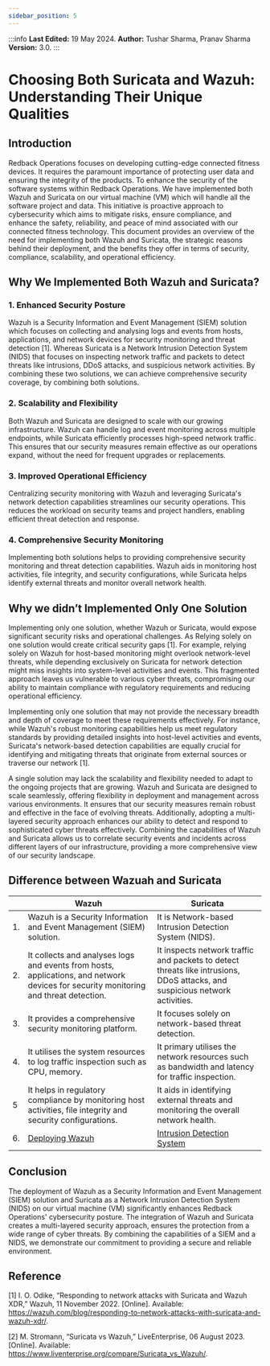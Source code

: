 ```yaml
---
sidebar_position: 5
---
```


:::info
 **Last Edited:** 19 May 2024. **Author:** Tushar Sharma, Pranav Sharma  **Version:** 3.0.
:::

# Choosing Both Suricata and Wazuh: Understanding Their Unique Qualities

## Introduction

Redback Operations focuses on developing cutting-edge connected fitness devices. It requires the paramount importance of protecting user data and ensuring the integrity of the products. To enhance the security of the software systems within Redback Operations. We have implemented both Wazuh and Suricata on our virtual machine (VM) which will handle all the software project and data. This initiative is proactive approach to cybersecurity which aims to mitigate risks, ensure compliance, and enhance the safety, reliability, and peace of mind associated with our connected fitness technology. This document provides an overview of the need for implementing both Wazuh and Suricata, the strategic reasons behind their deployment, and the benefits they offer in terms of security, compliance, scalability, and operational efficiency.


## Why We Implemented Both Wazuh and Suricata?

###  1. Enhanced Security Posture

Wazuh is a Security Information and Event Management (SIEM) solution which focuses on collecting and analysing logs and events from hosts, applications, and network devices for security monitoring and threat detection [1]. Whereas Suricata is a Network Intrusion Detection System (NIDS) that focuses on inspecting network traffic and packets to detect threats like intrusions, DDoS attacks, and suspicious network activities. By combining these two solutions, we can achieve comprehensive security coverage, by combining both solutions.

### 2. Scalability and Flexibility

Both Wazuh and Suricata are designed to scale with our growing infrastructure. Wazuh can handle log and event monitoring across multiple endpoints, while Suricata efficiently processes high-speed network traffic. This ensures that our security measures remain effective as our operations expand, without the need for frequent upgrades or replacements.

### 3. Improved Operational Efficiency

Centralizing security monitoring with Wazuh and leveraging Suricata's network detection capabilities streamlines our security operations. This reduces the workload on security teams and project handlers, enabling efficient threat detection and response.

### 4. Comprehensive Security Monitoring

Implementing both solutions helps to providing comprehensive security monitoring and threat detection capabilities. Wazuh aids in monitoring host activities, file integrity, and security configurations, while Suricata helps identify external threats and monitor overall network health.


## Why we didn’t Implemented Only One Solution

Implementing only one solution, whether Wazuh or Suricata, would expose significant security risks and operational challenges. As Relying solely on one solution would create critical security gaps [1]. For example, relying solely on Wazuh for host-based monitoring might overlook network-level threats, while depending exclusively on Suricata for network detection might miss insights into system-level activities and events. This fragmented approach leaves us vulnerable to various cyber threats, compromising our ability to maintain compliance with regulatory requirements and reducing operational efficiency.

Implementing only one solution that may not provide the necessary breadth and depth of coverage to meet these requirements effectively. For instance, while Wazuh's robust monitoring capabilities help us meet regulatory standards by providing detailed insights into host-level activities and events, Suricata's network-based detection capabilities are equally crucial for identifying and mitigating threats that originate from external sources or traverse our network [1].

A single solution may lack the scalability and flexibility needed to adapt to the ongoing projects that are growing. Wazuh and Suricata are designed to scale seamlessly, offering flexibility in deployment and management across various environments. It ensures that our security measures remain robust and effective in the face of evolving threats.
Additionally, adopting a multi-layered security approach enhances our ability to detect and respond to sophisticated cyber threats effectively. Combining the capabilities of Wazuh and Suricata allows us to correlate security events and incidents across different layers of our infrastructure, providing a more comprehensive view of our security landscape.


## Difference between Wazuah and Suricata


|  | **Wazuh** | **Suricata** |
|-------------|-----------|--------------|
| 1. | Wazuh is a Security Information and Event Management (SIEM) solution. | It is Network-based Intrusion Detection System (NIDS).  |
| 2. | It collects and analyses logs and events from hosts, applications, and network devices for security monitoring and threat detection. | It inspects network traffic and packets to detect threats like intrusions, DDoS attacks, and suspicious network activities. |
| 3. | It provides a comprehensive security monitoring platform. | It focuses solely on network-based threat detection. |
| 4. | It utilises the system resources to log traffic inspection such as CPU, memory. | It primary utilises the network resources such as bandwidth and latency for traffic inspection. |
| 5 | It helps in regulatory compliance by monitoring host activities, file integrity and security configurations. | It aids in identifying external threats and monitoring the overall network health. |
| 6.| [Deploying Wazuh](https://redback-operations.github.io/redback-documentation/docs/cybersecurity/research/ids-and-wazuh/deploying-wazuh) | [Intrusion Detection System](https://redback-operations.github.io/redback-documentation/docs/cybersecurity/research/ids-and-wazuh/intrusion-detection-system) |


## Conclusion 

The deployment of Wazuh as a Security Information and Event Management (SIEM) solution and Suricata as a Network Intrusion Detection System (NIDS) on our virtual machine (VM) significantly enhances Redback Operations' cybersecurity posture. The integration of Wazuh and Suricata creates a multi-layered security approach, ensures the protection from a wide range of cyber threats. By combining the capabilities of a SIEM and a NIDS, we demonstrate our commitment to providing a secure and reliable environment.


## Reference


[1] 	I. O. Odike, “Responding to network attacks with Suricata and Wazuh XDR,” Wazuh, 11 November 2022. [Online]. Available: https://wazuh.com/blog/responding-to-network-attacks-with-suricata-and-wazuh-xdr/.

[2] 	M. Stromann, “Suricata vs Wazuh,” LiveEnterprise, 06 August 2023. [Online]. Available: https://www.liventerprise.org/compare/Suricata_vs_Wazuh/.


